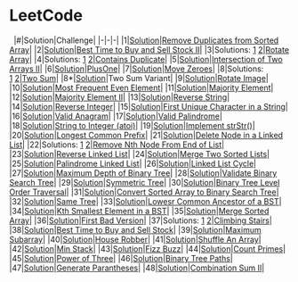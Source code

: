 # LeetCode
&nbsp;
|#|Solution|Challenge|
|-|-|-|
|1|[Solution](Array/RemoveDuplicatesFromSortedArray.java)|[Remove Duplicates from Sorted Array](https://leetcode.com/explore/interview/card/top-interview-questions-easy/92/array/727/)|
|2|[Solution](Array/BuySellStock.java)|[Best Time to Buy and Sell Stock II](https://leetcode.com/explore/interview/card/top-interview-questions-easy/92/array/564/)|
|3|Solutions: [1](Array/RotateArray.java#L1)&nbsp;[2](Array/RotateArray.java#L14)|[Rotate Array](https://leetcode.com/explore/interview/card/top-interview-questions-easy/92/array/646/)|
|4|Solutions: [1](Array/ContainsDuplicate.java#L1)&nbsp;[2](Array/ContainsDuplicate.java#L16)|[Contains Duplicate](https://leetcode.com/explore/interview/card/top-interview-questions-easy/92/array/578/)|
|5|[Solution](Array/IntersectionTwoArrays.java)|[Intersection of Two Arrays II](https://leetcode.com/explore/interview/card/top-interview-questions-easy/92/array/674/)|
|6|[Solution](Array/PlusOne.java)|[PlusOne](https://leetcode.com/explore/interview/card/top-interview-questions-easy/92/array/559/)|
|7|[Solution](Array/MoveZeroes.java)|[Move Zeroes](https://leetcode.com/explore/interview/card/top-interview-questions-easy/92/array/567/)|
|8|Solutions: [1](Array/TwoSum.java#L1)&nbsp;[2](Array/TwoSum.java#L14)|[Two Sum](https://leetcode.com/explore/interview/card/top-interview-questions-easy/92/array/546/)|
|8*|[Solution](Array/TwoSumVariant.java)|Two Sum Variant|
|9|[Solution](Array/RotateImage.java)|[Rotate Image](https://leetcode.com/explore/featured/card/top-interview-questions-easy/92/array/770/)|
|10|[Solution](Array/MostFrequentEvenElement.java)|[Most Frequent Even Element](https://leetcode.com/problems/most-frequent-even-element/)|
|11|[Solution](Array/MajorityElement.java)|[Majority Element](https://leetcode.com/problems/majority-element/)|
|12|[Solution](Array/MajorityElement2.java)|[Majority Element II](https://leetcode.com/problems/majority-element-ii/)|
|13|[Solution](Strings/ReverseString.java)|[Reverse String](https://leetcode.com/explore/featured/card/top-interview-questions-easy/127/strings/879/)|
|14|[Solution](Strings/ReverseInteger.java)|[Reverse Integer](https://leetcode.com/explore/featured/card/top-interview-questions-easy/127/strings/880/)|
|15|[Solution](Strings/FirstUniqueChar.java)|[First Unique Character in a String](https://leetcode.com/explore/featured/card/top-interview-questions-easy/127/strings/881/)|
|16|[Solution](Strings/ValidAnagram.java)|[Valid Anagram](https://leetcode.com/explore/featured/card/top-interview-questions-easy/127/strings/882/)|
|17|[Solution](Strings/ValidPalindrome.java)|[Valid Palindrome](https://leetcode.com/explore/featured/card/top-interview-questions-easy/127/strings/883/)|
|18|[Solution](Strings/Atoi.java)|[String to Integer (atoi)](https://leetcode.com/explore/featured/card/top-interview-questions-easy/127/strings/884/)|
|19|[Solution](Strings/strStr.java)|[Implement strStr()](https://leetcode.com/explore/featured/card/top-interview-questions-easy/127/strings/885/)|
|20|[Solution](Strings/LongestCommonPrefix.java)|[Longest Common Prefix](https://leetcode.com/explore/featured/card/top-interview-questions-easy/127/strings/887/)|
|21|[Solution](LinkedList/DeleteNode.java)|[Delete Node in a Linked List](https://leetcode.com/explore/featured/card/top-interview-questions-easy/93/linked-list/553/)|
|22|Solutions: [1](LinkedList/RemoveNthNode.java#L11)&nbsp;[2](LinkedList/RemoveNthNode.java#L40)|[Remove Nth Node From End of List](https://leetcode.com/explore/featured/card/top-interview-questions-easy/93/linked-list/603/)|
|23|[Solution](LinkedList/ReverseLinkedList.java)|[Reverse Linked List](https://leetcode.com/explore/featured/card/top-interview-questions-easy/93/linked-list/560/)|
|24|[Solution](LinkedList/MergeTwoSortedLists.java)|[Merge Two Sorted Lists](https://leetcode.com/explore/featured/card/top-interview-questions-easy/93/linked-list/771/)|
|25|[Solution](LinkedList/PalindromeLinkedList.java)|[Palindrome Linked List](https://leetcode.com/explore/interview/card/top-interview-questions-easy/93/linked-list/772/)|
|26|[Solution](LinkedList/LinkedListCycle.java)|[Linked List Cycle](https://leetcode.com/explore/interview/card/top-interview-questions-easy/93/linked-list/773/)|
|27|[Solution](Trees/MaxDepth.java)|[Maximum Depth of Binary Tree](https://leetcode.com/explore/interview/card/top-interview-questions-easy/94/trees/555/)|
|28|[Solution](Trees/ValidBST.java)|[Validate Binary Search Tree](https://leetcode.com/explore/interview/card/top-interview-questions-easy/94/trees/625/)|
|29|[Solution](Trees/SymmetricTree.java)|[Symmetric Tree](https://leetcode.com/explore/interview/card/top-interview-questions-easy/94/trees/627/)|
|30|[Solution](Trees/LevelOrderTraversal.java)|[Binary Tree Level Order Traversal](https://leetcode.com/explore/interview/card/top-interview-questions-easy/94/trees/628/)|
|31|[Solution](Trees/ConvertArrayBST.java)|[Convert Sorted Array to Binary Search Tree](https://leetcode.com/explore/interview/card/top-interview-questions-easy/94/trees/631/)|
|32|[Solution](Trees/SameTree.java)|[Same Tree](https://leetcode.com/problems/same-tree/)|
|33|[Solution](Trees/LowestCommonAncestor.java)|[Lowesr Common Ancestor of a BST](https://leetcode.com/problems/lowest-common-ancestor-of-a-binary-search-tree/)|
|34|[Solution](Trees/KthSmallest.java)|[Kth Smallest Element in a BST](https://leetcode.com/problems/kth-smallest-element-in-a-bst/)|
|35|[Solution](Sorting/MergeSortedArray.java)|[Merge Sorted Array](https://leetcode.com/explore/interview/card/top-interview-questions-easy/96/sorting-and-searching/587/)|
|36|[Solution](Sorting/FirstBadVersion.java)|[First Bad Version](https://leetcode.com/explore/interview/card/top-interview-questions-easy/96/sorting-and-searching/774/)|
|37|Solutions: [1](DynamicProgramming/ClimbingStairs.java#L1) [2](DynamicProgramming/ClimbingStairs.java#L11)|[Climbing Stairs](https://leetcode.com/explore/interview/card/top-interview-questions-easy/97/dynamic-programming/569/)|
|38|[Solution](DynamicProgramming/BestTimeBuySellStock.java)|[Best Time to Buy and Sell Stock](https://leetcode.com/explore/interview/card/top-interview-questions-easy/97/dynamic-programming/572/)|
|39|[Solution](DynamicProgramming/MaximumSubarray.java)|[Maximum Subarray](https://leetcode.com/explore/interview/card/top-interview-questions-easy/97/dynamic-programming/566/)|
|40|[Solution](DynamicProgramming/HouseRobber.java)|[House Robber](https://leetcode.com/explore/interview/card/top-interview-questions-easy/97/dynamic-programming/576/)|
|41|[Solution](Design/ShuffleAnArray.java)|[Shuffle An Array](https://leetcode.com/explore/interview/card/top-interview-questions-easy/98/design/670/)|
|42|[Solution](Design/MinStack.java)|[Min Stack](https://leetcode.com/explore/interview/card/top-interview-questions-easy/98/design/562/)|
|43|[Solution](Math/FizzBuzz.java)|[Fizz Buzz](https://leetcode.com/explore/interview/card/top-interview-questions-easy/102/math/743/)|
|44|[Solution](Math/CountPrimes.java)|[Count Primes](https://leetcode.com/explore/interview/card/top-interview-questions-easy/102/math/744/)|
|45|[Solution](Math/PowerOfThree.java)|[Power of Three](https://leetcode.com/explore/interview/card/top-interview-questions-easy/102/math/745/)|
|46|[Solution](Backtracking/BinaryTreePaths.java)|[Binary Tree Paths](https://leetcode.com/problems/binary-tree-paths/)|
|47|[Solution](Backtracking/GenerateParantheses.java)|[Generate Parantheses](https://leetcode.com/problems/generate-parentheses/)|
|48|[Solution](Backtracking/CombinationSum.java)|[Combination Sum II](https://leetcode.com/problems/combination-sum-ii/)|